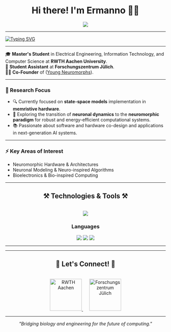 <h1 align="center">Hi there! I'm Ermanno 👋🏼</h1>

<div align="center">
  <a href="[Linkedin](https://www.linkedin.com/in/ermanno-fiorillo-799296171)" target="_blank">
    <img src="https://img.shields.io/badge/LinkedIn-0077B5?style=for-the-badge&logo=linkedin&logoColor=white" />
  </a>
</div>

<hr/>


[![Typing SVG](https://readme-typing-svg.demolab.com/?lines=Electrical+Engineer+%7C+Computer+Science;Neuromorphic+Computing+Researcher;RWTH+Aachen+Master's+Student)](https://git.io/typing-svg)

<hr/>

🎓 **Master's Student** in Electrical Engineering, Information Technology, and Computer Science at **RWTH Aachen University**.  
🧠 **Student Assistant** at **Forschungszentrum Jülich**.  
👨‍💻 **Co-Founder** of ([Young Neuromorphs](https://linktr.ee/youngneuromorphs)).  

---

### **🔬 Research Focus**
- 🔍 Currently focused on **state-space models** implementation in **memristive hardware**.  
- 🚀 Exploring the transition of **neuronal dynamics** to the **neuromorphic paradigm** for robust and energy-efficient computational systems.  
- 📚 Passionate about software and hardware co-design and applications in next-generation AI systems.

---

### **⚡ Key Areas of Interest**
- Neuromorphic Hardware & Architectures  
- Neuronal Modeling & Neuro-inspired Algorithms  
- Bioelectronics & Bio-inspired Computing  

---

<h2 align="center">⚒️ Technologies & Tools ⚒️</h2>
<br/>
<div align="center">
    <img src="https://skillicons.dev/icons?i=python,cpp,matlab,systemverilog,pytorch,git,latex" />
</div>

<div align="center">
<h3>Languages</h3>
<img src="https://img.shields.io/badge/English-C1-f39f37?style=flat-square&logoColor=white"/>
<img src="https://img.shields.io/badge/German-A2-6a994e?style=flat-square&logoColor=white"/>
<img src="https://img.shields.io/badge/Italian-Native-2a9d8f?style=flat-square&logoColor=white"/>
</div>

<hr/>

---

<h2 align="center">🤝 Let's Connect! 🤝</h2>
<br/>
<div align="center">
  <a href="mailto:ermanno.fiorillo@rwth-aachen.de">
    <img src="https://upload.wikimedia.org/wikipedia/commons/thumb/5/5a/RWTH_Logo.svg/2560px-RWTH_Logo.svg.png" alt="RWTH Aachen" height="100">
  </a>
  &nbsp;&nbsp;&nbsp;&nbsp;
  <a href="[https://www.fz-juelich.de/](https://www.fz-juelich.de/profile/fiorillo_e)">
    <img src="https://media.glassdoor.com/sqls/637518/forschungszentrum-j%C3%BClich-squarelogo-1516029180258.png" alt="Forschungszentrum Jülich" height="100">
  </a>
</div>

---

<div align="center">
  <i>"Bridging biology and engineering for the future of computing."</i>
</div>

